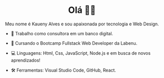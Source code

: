 <h1 align="center"> Olá 👋🏼 </h1>
<p align="center"> Meu nome é Kaueny Alves e sou apaixonada por tecnologia e  Web Design.

- 🏦 Trabalho como consultora em um banco digital.

- 📝 Cursando o Bootcamp Fullstack Web Developer da Labenu.

- 💻 Linguagens: Html, Css, JavaScript, Node.js e em busca de novos aprendizados!

- 🛠 Ferramentas: Visual Studio Code, GitHub, React. </p>



<!--
**Kaueny-Alves/Kaueny-Alves** is a ✨ _special_ ✨ repository because its `README.md` (this file) appears on your GitHub profile.

